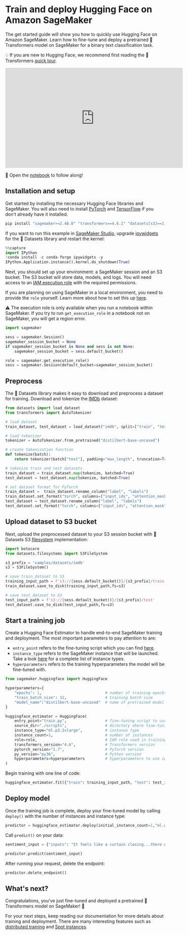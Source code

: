 # Train and deploy Hugging Face on Amazon SageMaker

The get started guide will show you how to quickly use Hugging Face on Amazon SageMaker. Learn how to fine-tune and deploy a pretrained 🤗 Transformers model on SageMaker for a binary text classification task.

💡 If you are new to Hugging Face, we recommend first reading the 🤗 Transformers [quick tour](https://huggingface.co/transformers/quicktour.html).

<iframe width="560" height="315" src="https://www.youtube.com/embed/pYqjCzoyWyo" title="YouTube video player" frameborder="0" allow="accelerometer; autoplay; clipboard-write; encrypted-media; gyroscope; picture-in-picture" allowfullscreen></iframe>

📓 Open the [notebook](https://github.com/huggingface/notebooks/blob/main/sagemaker/01_getting_started_pytorch/sagemaker-notebook.ipynb) to follow along!

## Installation and setup

Get started by installing the necessary Hugging Face libraries and SageMaker. You will also need to install [PyTorch](https://pytorch.org/get-started/locally/) and [TensorFlow](https://www.tensorflow.org/install/pip#tensorflow-2-packages-are-available) if you don't already have it installed.

```python
pip install "sagemaker>=2.48.0" "transformers==4.6.1" "datasets[s3]==1.6.2" --upgrade
```

If you want to run this example in [SageMaker Studio](https://docs.aws.amazon.com/sagemaker/latest/dg/studio.html), upgrade [ipywidgets](https://ipywidgets.readthedocs.io/en/latest/) for the 🤗 Datasets library and restart the kernel:

```python
%%capture
import IPython
!conda install -c conda-forge ipywidgets -y
IPython.Application.instance().kernel.do_shutdown(True)
```

Next, you should set up your environment: a SageMaker session and an S3 bucket. The S3 bucket will store data, models, and logs. You will need access to an [IAM execution role](https://docs.aws.amazon.com/sagemaker/latest/dg/sagemaker-roles.html) with the required permissions.

If you are planning on using SageMaker in a local environment, you need to provide the `role` yourself. Learn more about how to set this up [here](https://huggingface.co/docs/sagemaker/train#installation-and-setup).

⚠️ The execution role is only available when you run a notebook within SageMaker. If you try to run `get_execution_role` in a notebook not on SageMaker, you will get a region error.

```python
import sagemaker

sess = sagemaker.Session()
sagemaker_session_bucket = None
if sagemaker_session_bucket is None and sess is not None:
    sagemaker_session_bucket = sess.default_bucket()

role = sagemaker.get_execution_role()
sess = sagemaker.Session(default_bucket=sagemaker_session_bucket)
```

## Preprocess

The 🤗 Datasets library makes it easy to download and preprocess a dataset for training. Download and tokenize the [IMDb](https://huggingface.co/datasets/imdb) dataset:

```python
from datasets import load_dataset
from transformers import AutoTokenizer

# load dataset
train_dataset, test_dataset = load_dataset("imdb", split=["train", "test"])

# load tokenizer
tokenizer = AutoTokenizer.from_pretrained("distilbert-base-uncased")

# create tokenization function
def tokenize(batch):
    return tokenizer(batch["text"], padding="max_length", truncation=True)

# tokenize train and test datasets
train_dataset = train_dataset.map(tokenize, batched=True)
test_dataset = test_dataset.map(tokenize, batched=True)

# set dataset format for PyTorch
train_dataset =  train_dataset.rename_column("label", "labels")
train_dataset.set_format("torch", columns=["input_ids", "attention_mask", "labels"])
test_dataset = test_dataset.rename_column("label", "labels")
test_dataset.set_format("torch", columns=["input_ids", "attention_mask", "labels"])
```

## Upload dataset to S3 bucket

Next, upload the preprocessed dataset to your S3 session bucket with 🤗 Datasets S3 [filesystem](https://huggingface.co/docs/datasets/filesystems.html) implementation:

```python
import botocore
from datasets.filesystems import S3FileSystem

s3_prefix = 'samples/datasets/imdb'
s3 = S3FileSystem()

# save train_dataset to S3
training_input_path = f's3://{sess.default_bucket()}/{s3_prefix}/train'
train_dataset.save_to_disk(training_input_path,fs=s3)

# save test_dataset to S3
test_input_path = f's3://{sess.default_bucket()}/{s3_prefix}/test'
test_dataset.save_to_disk(test_input_path,fs=s3)
```

## Start a training job

Create a Hugging Face Estimator to handle end-to-end SageMaker training and deployment. The most important parameters to pay attention to are:

* `entry_point` refers to the fine-tuning script which you can find [here](https://github.com/huggingface/notebooks/blob/main/sagemaker/01_getting_started_pytorch/scripts/train.py).
* `instance_type` refers to the SageMaker instance that will be launched. Take a look [here](https://aws.amazon.com/sagemaker/pricing/) for a complete list of instance types.
* `hyperparameters` refers to the training hyperparameters the model will be fine-tuned with.

```python
from sagemaker.huggingface import HuggingFace

hyperparameters={
    "epochs": 1,                            # number of training epochs
    "train_batch_size": 32,                 # training batch size
    "model_name":"distilbert-base-uncased"  # name of pretrained model
}

huggingface_estimator = HuggingFace(
    entry_point="train.py",                 # fine-tuning script to use in training job
    source_dir="./scripts",                 # directory where fine-tuning script is stored
    instance_type="ml.p3.2xlarge",          # instance type
    instance_count=1,                       # number of instances
    role=role,                              # IAM role used in training job to acccess AWS resources (S3)
    transformers_version="4.6",             # Transformers version
    pytorch_version="1.7",                  # PyTorch version
    py_version="py36",                      # Python version
    hyperparameters=hyperparameters         # hyperparameters to use in training job
)
```

Begin training with one line of code:

```python
huggingface_estimator.fit({"train": training_input_path, "test": test_input_path})
```

## Deploy model

Once the training job is complete, deploy your fine-tuned model by calling `deploy()` with the number of instances and instance type:

```python
predictor = huggingface_estimator.deploy(initial_instance_count=1,"ml.g4dn.xlarge")
```

Call `predict()` on your data:

```python
sentiment_input = {"inputs": "It feels like a curtain closing...there was an elegance in the way they moved toward conclusion. No fan is going to watch and feel short-changed."}

predictor.predict(sentiment_input)
```

After running your request, delete the endpoint:

```python
predictor.delete_endpoint()
```

## What's next?

Congratulations, you've just fine-tuned and deployed a pretrained 🤗 Transformers model on SageMaker! 🎉

For your next steps, keep reading our documentation for more details about training and deployment. There are many interesting features such as [distributed training](/docs/sagemaker/train#distributed-training) and [Spot instances](/docs/sagemaker/train#spot-instances).

